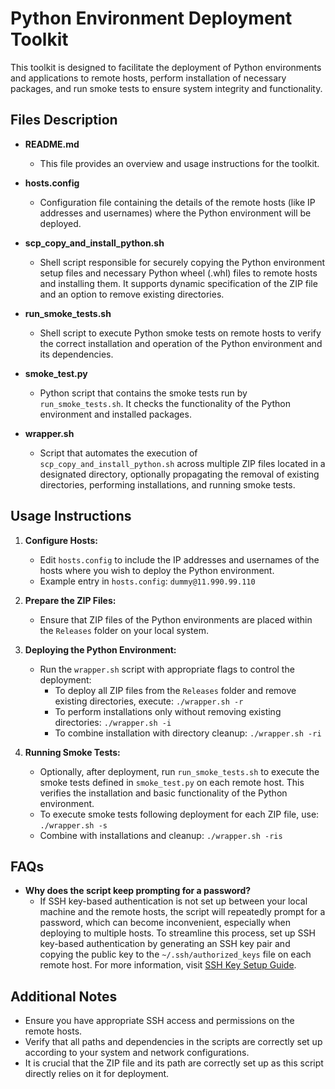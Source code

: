 # Python Environment Deployment Toolkit

This toolkit is designed to facilitate the deployment of Python environments and applications to remote hosts, perform installation of necessary packages, and run smoke tests to ensure system integrity and functionality.

## Files Description

- **README.md**
  - This file provides an overview and usage instructions for the toolkit.

- **hosts.config**
  - Configuration file containing the details of the remote hosts (like IP addresses and usernames) where the Python environment will be deployed.

- **scp_copy_and_install_python.sh**
  - Shell script responsible for securely copying the Python environment setup files and necessary Python wheel (.whl) files to remote hosts and installing them. It supports dynamic specification of the ZIP file and an option to remove existing directories.

- **run_smoke_tests.sh**
  - Shell script to execute Python smoke tests on remote hosts to verify the correct installation and operation of the Python environment and its dependencies.

- **smoke_test.py**
  - Python script that contains the smoke tests run by `run_smoke_tests.sh`. It checks the functionality of the Python environment and installed packages.

- **wrapper.sh**
  - Script that automates the execution of `scp_copy_and_install_python.sh` across multiple ZIP files located in a designated directory, optionally propagating the removal of existing directories, performing installations, and running smoke tests.

## Usage Instructions

1. **Configure Hosts:**
   - Edit `hosts.config` to include the IP addresses and usernames of the hosts where you wish to deploy the Python environment.
   - Example entry in `hosts.config`: `dummy@11.990.99.110`

2. **Prepare the ZIP Files:**
   - Ensure that ZIP files of the Python environments are placed within the `Releases` folder on your local system.

3. **Deploying the Python Environment:**
   - Run the `wrapper.sh` script with appropriate flags to control the deployment:
     - To deploy all ZIP files from the `Releases` folder and remove existing directories, execute: `./wrapper.sh -r`
     - To perform installations only without removing existing directories: `./wrapper.sh -i`
     - To combine installation with directory cleanup: `./wrapper.sh -ri`

4. **Running Smoke Tests:**
   - Optionally, after deployment, run `run_smoke_tests.sh` to execute the smoke tests defined in `smoke_test.py` on each remote host. This verifies the installation and basic functionality of the Python environment.
   - To execute smoke tests following deployment for each ZIP file, use: `./wrapper.sh -s`
   - Combine with installations and cleanup: `./wrapper.sh -ris`

## FAQs

- **Why does the script keep prompting for a password?**
  - If SSH key-based authentication is not set up between your local machine and the remote hosts, the script will repeatedly prompt for a password, which can become inconvenient, especially when deploying to multiple hosts. To streamline this process, set up SSH key-based authentication by generating an SSH key pair and copying the public key to the `~/.ssh/authorized_keys` file on each remote host. For more information, visit [SSH Key Setup Guide](https://www.ssh.com/academy/ssh/copy-id).

## Additional Notes

- Ensure you have appropriate SSH access and permissions on the remote hosts.
- Verify that all paths and dependencies in the scripts are correctly set up according to your system and network configurations.
- It is crucial that the ZIP file and its path are correctly set up as this script directly relies on it for deployment.
